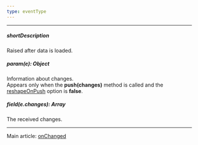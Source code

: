 ```yaml
---
type: eventType
---
```

---
##### shortDescription
Raised after data is loaded.

##### param(e): Object
Information about changes.      
Appears only when the **push(changes)** method is called and the [reshapeOnPush](/api-reference/30%20Data%20Layer/DataSource/1%20Configuration/reshapeOnPush.md '/Documentation/ApiReference/Data_Layer/DataSource/Configuration/#reshapeOnPush') option is **false**.

##### field(e.changes): Array<any>
The received changes.

---
Main article: [onChanged](/api-reference/30%20Data%20Layer/DataSource/1%20Configuration/onChanged.md '/Documentation/ApiReference/Data_Layer/DataSource/Configuration/#onChanged')